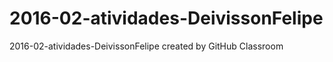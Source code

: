 # 2016-02-atividades-DeivissonFelipe
2016-02-atividades-DeivissonFelipe created by GitHub Classroom
